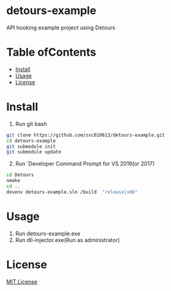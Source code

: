 # detours-example
API hooking example project using Detours
# Table ofContents
+ [Install](#Install)
+ [Usage](#Usage)
+ [License](#License)
# Install
1. Run git bash
```bash
git clone https://github.com/zxc010613/detours-example.git
cd detours-example
git submodule init
git submodule update
```
2. Run `Developer Command Prompt for VS 2019(or 2017)
```bash
cd Detours
nmake
cd ..
devenv detours-example.sln /build  "release|x86"
```
# Usage
1. Run detours-example.exe
2. Run dll-injector.exe(Run as administrator)

# License
[MIT License](./LICENSE)
